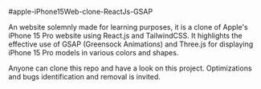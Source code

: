 #apple-iPhone15Web-clone-ReactJs-GSAP


An website solemnly made for learning purposes, it is a clone of Apple's iPhone 15 Pro website using React.js and TailwindCSS. It highlights the effective use of GSAP (Greensock Animations) and Three.js for displaying iPhone 15 Pro models in various colors and shapes.

Anyone can clone this repo and have a look on this project. Optimizations and bugs identification and removal is invited.
